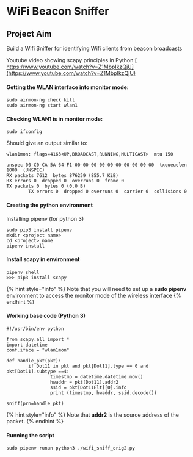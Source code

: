 # WiFi Beacon Sniffer

## Project Aim

Build a Wifi Sniffer for identifying Wifi clients from beacon broadcasts

Youtube video showing scapy principles in Python:[ https://www.youtube.com/watch?v=Z1MbpIkzQjU](https://www.youtube.com/watch?v=Z1MbpIkzQjU)

#### Getting the WLAN interface into monitor mode:

```text
sudo airmon-ng check kill
sudo airmon-ng start wlan1
```

#### Checking WLAN1 is in monitor mode:

```text
sudo ifconfig
```

Should give an output similar to:

```text
wlan1mon: flags=4163<UP,BROADCAST,RUNNING,MULTICAST>  mtu 150
unspec 00-C0-CA-5A-64-F1-00-00-00-00-00-00-00-00-00-00  txqueuelen 1000  (UNSPEC)
RX packets 7612  bytes 876259 (855.7 KiB)
RX errors 0  dropped 0  overruns 0  frame 0
TX packets 0  bytes 0 (0.0 B)        TX errors 0  dropped 0 overruns 0  carrier 0  collisions 0
```

#### Creating the python environment

Installing pipenv \(for python 3\)

```text
sudo pip3 install pipenv
mkdir <project name>
cd <project> name
pipenv install
```

#### Install scapy in environment

```text
pipenv shell
>>> pip3 install scapy
```

{% hint style="info" %}
Note that you will need to set up a **sudo pipenv** environment to access the monitor mode of the wireless interface
{% endhint %}

#### Working base code \(Python 3\)

```text
#!/usr/bin/env python

from scapy.all import *
import datetime
conf.iface = "wlan1mon"

def handle_pkt(pkt):
        if Dot11 in pkt and pkt[Dot11].type == 0 and pkt[Dot11].subtype ==4:
                timestmp = datetime.datetime.now()
                hwaddr = pkt[Dot11].addr2
                ssid = pkt[Dot11Elt][0].info
                print (timestmp, hwaddr, ssid.decode())

sniff(prn=handle_pkt)

```

{% hint style="info" %}
Note that **addr2** is the source address of the packet.
{% endhint %}

#### Running the script

```text
sudo pipenv runun python3 ./wifi_sniff_orig2.py 
```



